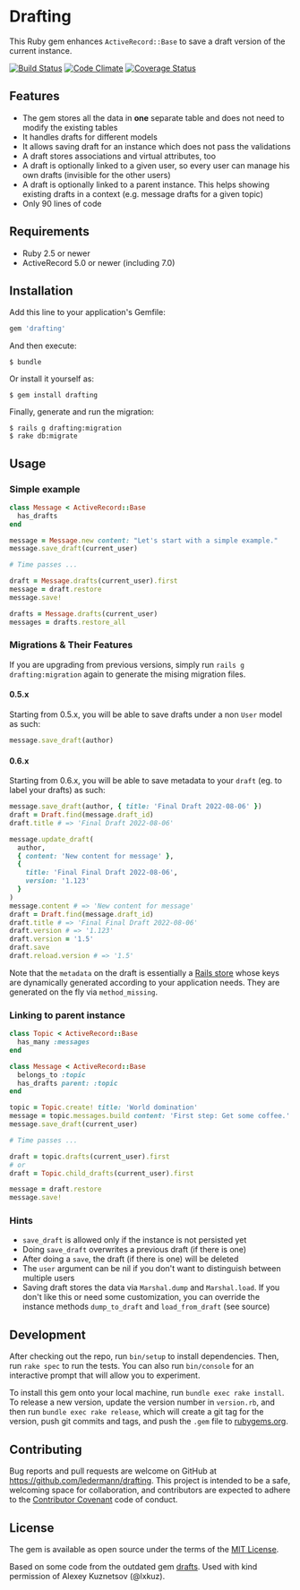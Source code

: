 # Drafting

This Ruby gem enhances `ActiveRecord::Base` to save a draft version of the current instance.

[![Build Status](https://github.com/ledermann/drafting/actions/workflows/main.yml/badge.svg)](https://github.com/ledermann/drafting/actions)
[![Code Climate](https://codeclimate.com/github/ledermann/drafting/badges/gpa.svg)](https://codeclimate.com/github/ledermann/drafting)
[![Coverage Status](https://coveralls.io/repos/ledermann/drafting/badge.svg?branch=master)](https://coveralls.io/r/ledermann/drafting?branch=master)

## Features

* The gem stores all the data in **one** separate table and does not need to modify the existing tables
* It handles drafts for different models
* It allows saving draft for an instance which does not pass the validations
* A draft stores associations and virtual attributes, too
* A draft is optionally linked to a given user, so every user can manage his own drafts (invisible for the other users)
* A draft is optionally linked to a parent instance. This helps showing existing drafts in a context (e.g. message drafts for a given topic)
* Only 90 lines of code

## Requirements

* Ruby 2.5 or newer
* ActiveRecord 5.0 or newer (including 7.0)


## Installation

Add this line to your application's Gemfile:

```ruby
gem 'drafting'
```

And then execute:

    $ bundle

Or install it yourself as:

    $ gem install drafting

Finally, generate and run the migration:

    $ rails g drafting:migration
    $ rake db:migrate


## Usage

### Simple example

```ruby
class Message < ActiveRecord::Base
  has_drafts
end

message = Message.new content: "Let's start with a simple example."
message.save_draft(current_user)

# Time passes ...

draft = Message.drafts(current_user).first
message = draft.restore
message.save!

drafts = Message.drafts(current_user)
messages = drafts.restore_all
```

### Migrations & Their Features

If you are upgrading from previous versions, simply run `rails g drafting:migration` again to generate the mising migration files.

#### 0.5.x

Starting from 0.5.x, you will be able to save drafts under a non `User` model as such:

```ruby
message.save_draft(author)
```

#### 0.6.x

Starting from 0.6.x, you will be able to save metadata to your `draft` (eg. to label your drafts) as such:

```ruby
message.save_draft(author, { title: 'Final Draft 2022-08-06' })
draft = Draft.find(message.draft_id)
draft.title # => 'Final Draft 2022-08-06'

message.update_draft(
  author,
  { content: 'New content for message' },
  {
    title: 'Final Final Draft 2022-08-06',
    version: '1.123'
  }
)
message.content # => 'New content for message'
draft = Draft.find(message.draft_id)
draft.title # => 'Final Final Draft 2022-08-06'
draft.version # => '1.123'
draft.version = '1.5'
draft.save
draft.reload.version # => '1.5'
```

Note that the `metadata` on the draft is essentially a [Rails store](https://api.rubyonrails.org/classes/ActiveRecord/Store.html) whose keys are dynamically generated according to your application needs. They are generated on the fly via `method_missing`.

### Linking to parent instance

```ruby
class Topic < ActiveRecord::Base
  has_many :messages
end

class Message < ActiveRecord::Base
  belongs_to :topic
  has_drafts parent: :topic
end

topic = Topic.create! title: 'World domination'
message = topic.messages.build content: 'First step: Get some coffee.'
message.save_draft(current_user)

# Time passes ...

draft = topic.drafts(current_user).first
# or
draft = Topic.child_drafts(current_user).first

message = draft.restore
message.save!
```

### Hints

* `save_draft` is allowed only if the instance is not persisted yet
* Doing `save_draft` overwrites a previous draft (if there is one)
* After doing a `save`, the draft (if there is one) will be deleted
* The `user` argument can be nil if you don't want to distinguish between multiple users
* Saving draft stores the data via `Marshal.dump` and `Marshal.load`. If you don't like this or need some customization, you can override the instance methods `dump_to_draft` and `load_from_draft` (see source)

## Development

After checking out the repo, run `bin/setup` to install dependencies. Then, run `rake spec` to run the tests. You can also run `bin/console` for an interactive prompt that will allow you to experiment.

To install this gem onto your local machine, run `bundle exec rake install`. To release a new version, update the version number in `version.rb`, and then run `bundle exec rake release`, which will create a git tag for the version, push git commits and tags, and push the `.gem` file to [rubygems.org](https://rubygems.org).


## Contributing

Bug reports and pull requests are welcome on GitHub at https://github.com/ledermann/drafting. This project is intended to be a safe, welcoming space for collaboration, and contributors are expected to adhere to the [Contributor Covenant](https://contributor-covenant.org) code of conduct.


## License

The gem is available as open source under the terms of the [MIT License](http://opensource.org/licenses/MIT).

Based on some code from the outdated gem [drafts](https://rubygems.org/gems/drafts). Used with kind permission of Alexey Kuznetsov (@lxkuz).
